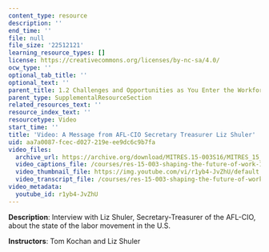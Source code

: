 ```yaml
---
content_type: resource
description: ''
end_time: ''
file: null
file_size: '22512121'
learning_resource_types: []
license: https://creativecommons.org/licenses/by-nc-sa/4.0/
ocw_type: ''
optional_tab_title: ''
optional_text: ''
parent_title: 1.2 Challenges and Opportunities as You Enter the Workforce
parent_type: SupplementalResourceSection
related_resources_text: ''
resource_index_text: ''
resourcetype: Video
start_time: ''
title: 'Video: A Message from AFL-CIO Secretary Treasurer Liz Shuler'
uid: aa7a0087-fcec-d027-219e-ee9dc6c9b7fa
video_files:
  archive_url: https://archive.org/download/MITRES.15-003S16/MITRES_15_003S16_1-2-3_360p.mp4
  video_captions_file: /courses/res-15-003-shaping-the-future-of-work-15-662x-spring-2016/989283a28b46530794128849466b883e_r1yb4-JvZhU.vtt
  video_thumbnail_file: https://img.youtube.com/vi/r1yb4-JvZhU/default.jpg
  video_transcript_file: /courses/res-15-003-shaping-the-future-of-work-15-662x-spring-2016/dc40498d3db7e4e6857d484b0a13dc16_r1yb4-JvZhU.pdf
video_metadata:
  youtube_id: r1yb4-JvZhU
---
```


**Description**: Interview with Liz Shuler, Secretary-Treasurer of the AFL-CIO, about the state of the labor movement in the U.S.

**Instructors**: Tom Kochan and Liz Shuler

